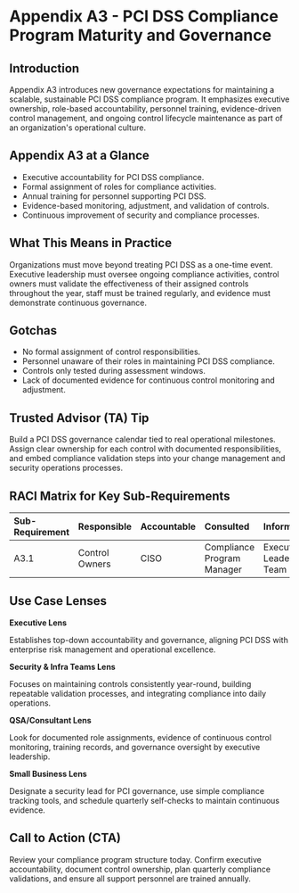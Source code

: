 # Appendix A3 - PCI DSS Compliance Program Maturity and Governance
## Introduction

Appendix A3 introduces new governance expectations for maintaining a scalable, sustainable PCI DSS compliance program. It emphasizes executive ownership, role-based accountability, personnel training, evidence-driven control management, and ongoing control lifecycle maintenance as part of an organization's operational culture.

## Appendix A3 at a Glance

- Executive accountability for PCI DSS compliance.
- Formal assignment of roles for compliance activities.
- Annual training for personnel supporting PCI DSS.
- Evidence-based monitoring, adjustment, and validation of controls.
- Continuous improvement of security and compliance processes.

## What This Means in Practice

Organizations must move beyond treating PCI DSS as a one-time event. Executive leadership must oversee ongoing compliance activities, control owners must validate the effectiveness of their assigned controls throughout the year, staff must be trained regularly, and evidence must demonstrate continuous governance.

## Gotchas

- No formal assignment of control responsibilities.
- Personnel unaware of their roles in maintaining PCI DSS compliance.
- Controls only tested during assessment windows.
- Lack of documented evidence for continuous control monitoring and adjustment.

## Trusted Advisor (TA) Tip

Build a PCI DSS governance calendar tied to real operational milestones. Assign clear ownership for each control with documented responsibilities, and embed compliance validation steps into your change management and security operations processes.

## RACI Matrix for Key Sub-Requirements

| Sub-Requirement | Responsible | Accountable | Consulted | Informed |
|:----------------|:------------|:-----------|:----------|:--------|
| A3.1 | Control Owners | CISO | Compliance Program Manager | Executive Leadership Team |

## Use Case Lenses

**Executive Lens**

Establishes top-down accountability and governance, aligning PCI DSS with enterprise risk management and operational excellence.

**Security & Infra Teams Lens**

Focuses on maintaining controls consistently year-round, building repeatable validation processes, and integrating compliance into daily operations.

**QSA/Consultant Lens**

Look for documented role assignments, evidence of continuous control monitoring, training records, and governance oversight by executive leadership.

**Small Business Lens**

Designate a security lead for PCI governance, use simple compliance tracking tools, and schedule quarterly self-checks to maintain continuous evidence.

## Call to Action (CTA)

Review your compliance program structure today. Confirm executive accountability, document control ownership, plan quarterly compliance validations, and ensure all support personnel are trained annually.

